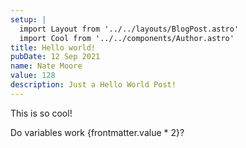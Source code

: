 ```yaml
---
setup: |
  import Layout from '../../layouts/BlogPost.astro'
  import Cool from '../../components/Author.astro'
title: Hello world!
pubDate: 12 Sep 2021
name: Nate Moore
value: 128
description: Just a Hello World Post!
---
```


<Cool name={frontmatter.name} href="https://twitter.com/n_moore" client:load />

This is so cool!

Do variables work {frontmatter.value * 2}?
